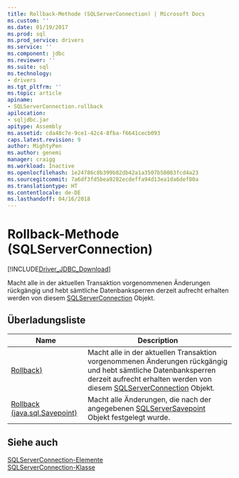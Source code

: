 ```yaml
---
title: Rollback-Methode (SQLServerConnection) | Microsoft Docs
ms.custom: ''
ms.date: 01/19/2017
ms.prod: sql
ms.prod_service: drivers
ms.service: ''
ms.component: jdbc
ms.reviewer: ''
ms.suite: sql
ms.technology:
- drivers
ms.tgt_pltfrm: ''
ms.topic: article
apiname:
- SQLServerConnection.rollback
apilocation:
- sqljdbc.jar
apitype: Assembly
ms.assetid: cda48c7e-9ce1-42c4-8fba-f6641cecb093
caps.latest.revision: 9
author: MightyPen
ms.author: genemi
manager: craigg
ms.workload: Inactive
ms.openlocfilehash: 1e24786c8b399b82db42a1a3507b58083fcd4a23
ms.sourcegitcommit: 7a6df3fd5bea9282ecdeffa94d13ea1da6def80a
ms.translationtype: HT
ms.contentlocale: de-DE
ms.lasthandoff: 04/16/2018
---
```

# <a name="rollback-method-sqlserverconnection"></a>Rollback-Methode (SQLServerConnection)
[!INCLUDE[Driver_JDBC_Download](../../../includes/driver_jdbc_download.md)]

  Macht alle in der aktuellen Transaktion vorgenommenen Änderungen rückgängig und hebt sämtliche Datenbanksperren derzeit aufrecht erhalten werden von diesem [SQLServerConnection](../../../connect/jdbc/reference/sqlserverconnection-class.md) Objekt.  
  
## <a name="overload-list"></a>Überladungsliste  
  
|Name|Description|  
|----------|-----------------|  
|[Rollback)](../../../connect/jdbc/reference/rollback-method.md)|Macht alle in der aktuellen Transaktion vorgenommenen Änderungen rückgängig und hebt sämtliche Datenbanksperren derzeit aufrecht erhalten werden von diesem [SQLServerConnection](../../../connect/jdbc/reference/sqlserverconnection-class.md) Objekt.|  
|[Rollback (java.sql.Savepoint)](../../../connect/jdbc/reference/rollback-method-java-sql-savepoint.md)|Macht alle Änderungen, die nach der angegebenen [SQLServerSavepoint](../../../connect/jdbc/reference/sqlserversavepoint-class.md) Objekt festgelegt wurde.|  
  
## <a name="see-also"></a>Siehe auch  
 [SQLServerConnection-Elemente](../../../connect/jdbc/reference/sqlserverconnection-members.md)   
 [SQLServerConnection-Klasse](../../../connect/jdbc/reference/sqlserverconnection-class.md)  
  
  
